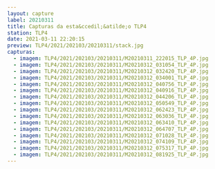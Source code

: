 ```yaml
---
layout: capture
label: 20210311
title: Capturas da esta&ccedil;&atilde;o TLP4
station: TLP4
date: 2021-03-11 22:20:15
preview: TLP4/2021/202103/20210311/stack.jpg
capturas:
  - imagem: TLP4/2021/202103/20210311/M20210311_222015_TLP_4P.jpg
  - imagem: TLP4/2021/202103/20210311/M20210312_031054_TLP_4P.jpg
  - imagem: TLP4/2021/202103/20210311/M20210312_032420_TLP_4P.jpg
  - imagem: TLP4/2021/202103/20210311/M20210312_034001_TLP_4P.jpg
  - imagem: TLP4/2021/202103/20210311/M20210312_040756_TLP_4P.jpg
  - imagem: TLP4/2021/202103/20210311/M20210312_040916_TLP_4P.jpg
  - imagem: TLP4/2021/202103/20210311/M20210312_044206_TLP_4P.jpg
  - imagem: TLP4/2021/202103/20210311/M20210312_050549_TLP_4P.jpg
  - imagem: TLP4/2021/202103/20210311/M20210312_062423_TLP_4P.jpg
  - imagem: TLP4/2021/202103/20210311/M20210312_063036_TLP_4P.jpg
  - imagem: TLP4/2021/202103/20210311/M20210312_063410_TLP_4P.jpg
  - imagem: TLP4/2021/202103/20210311/M20210312_064707_TLP_4P.jpg
  - imagem: TLP4/2021/202103/20210311/M20210312_071028_TLP_4P.jpg
  - imagem: TLP4/2021/202103/20210311/M20210312_074109_TLP_4P.jpg
  - imagem: TLP4/2021/202103/20210311/M20210312_075317_TLP_4P.jpg
  - imagem: TLP4/2021/202103/20210311/M20210312_081925_TLP_4P.jpg
---
```

